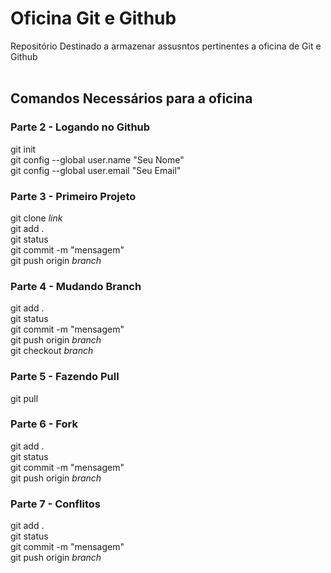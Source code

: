 # Oficina Git e Github
Repositório Destinado a armazenar assusntos pertinentes a oficina de Git e Github
<br>
<br>

## Comandos Necessários para a oficina
### Parte 2 - Logando no Github
git init <br>
git config --global user.name "Seu Nome" <br>
git config --global user.email "Seu Email" <br>

### Parte 3 - Primeiro Projeto
git clone _link_ <br>
git add . <br>
git status <br>
git commit -m "mensagem" <br>
git push origin _branch_ <br>

### Parte 4 - Mudando Branch
git add . <br>
git status <br>
git commit -m "mensagem" <br>
git push origin _branch_ <br>
git checkout _branch_ <br>

### Parte 5 - Fazendo Pull
git pull <br>

### Parte 6 - Fork
git add . <br>
git status <br>
git commit -m "mensagem" <br>
git push origin _branch_ <br>

### Parte 7 - Conflitos
git add . <br>
git status <br>
git commit -m "mensagem" <br>
git push origin _branch_ <br>
